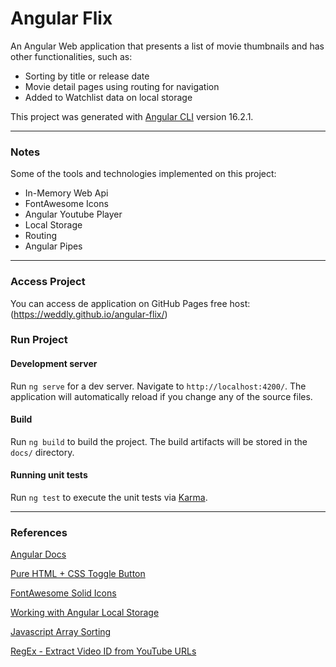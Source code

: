 # Angular Flix

An Angular Web application that presents a list of movie thumbnails and has other functionalities, such as:

- Sorting by title or release date
- Movie detail pages using routing for navigation
- Added to Watchlist data on local storage

This project was generated with [Angular CLI](https://github.com/angular/angular-cli) version 16.2.1.

---

### Notes

Some of the tools and technologies implemented on this project:

- In-Memory Web Api
- FontAwesome Icons
- Angular Youtube Player
- Local Storage
- Routing
- Angular Pipes

---

### Access Project

You can access de application on GitHub Pages free host: (https://weddly.github.io/angular-flix/)

### Run Project

#### Development server

Run `ng serve` for a dev server. Navigate to `http://localhost:4200/`. The application will automatically reload if you change any of the source files.

#### Build

Run `ng build` to build the project. The build artifacts will be stored in the `docs/` directory.

#### Running unit tests

Run `ng test` to execute the unit tests via [Karma](https://karma-runner.github.io).

---

### References

[Angular Docs](https://angular.io/quick-start)

[Pure HTML + CSS Toggle Button](https://www.w3schools.com/howto/howto_css_switch.asp)

[FontAwesome Solid Icons](https://fontawesome.com/v6/icons?q=a&o=r&s=solid)

[Working with Angular Local Storage](https://jscrambler.com/blog/working-with-angular-local-storage)

[Javascript Array Sorting](https://developer.mozilla.org/en-US/docs/Web/JavaScript/Reference/Global_Objects/Array/sort)

[RegEx - Extract Video ID from YouTube URLs](https://www.labnol.org/code/19797-regex-youtube-id)
